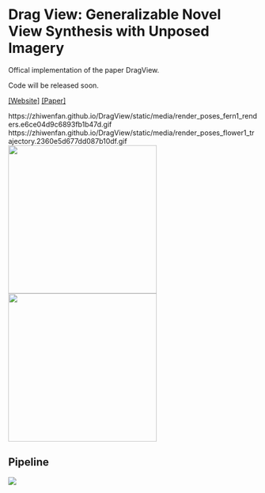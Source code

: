# Drag View: Generalizable Novel View Synthesis with Unposed Imagery 

Offical implementation of the paper DragView.

Code will be released soon.

 [[Website]](https://zhiwenfan.github.io/DragView/) [[Paper]](https://arxiv.org/abs/2310.03704)

<div>
https://zhiwenfan.github.io/DragView/static/media/render_poses_fern1_renders.e6ce04d9c6893fb1b47d.gif
https://zhiwenfan.github.io/DragView/static/media/render_poses_flower1_trajectory.2360e5d677dd087b10df.gif
</div>


<div>
<img src="https://github.com/zhiwenfan/DragView/blob/main/docs/static/gifs/comparisons_horns_out.gif" height="300"/>
<img src="https://github.com/zhiwenfan/DragView/blob/main/docs/static/gifs/comparisons_room_out.gif" height="300"/>
</div>


## Pipeline
![](https://raw.githubusercontent.com/zhiwenfan/DragView/d54bc8f1329f05d1b34a8c07c6eee87dc097bfae/docs/static/media/arc.svg)
